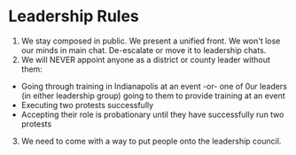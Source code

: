 # Leadership Rules

1.  We stay composed in public.  We present a unified front.  We won't lose our minds in main chat.  De-escalate or move it to leadership chats.
2.  We will NEVER appoint anyone as a district or county leader without them:

* Going through training in Indianapolis at an event -or- one of 0ur leaders (in either leadership group) going to them to provide training at an event
* Executing two protests successfully
* Accepting their role is probationary until they have successfully run two protests

3.  We need to come with a way to put people onto the leadership council.
